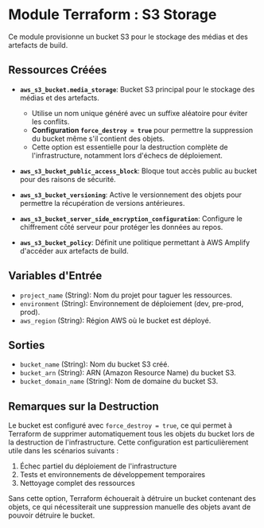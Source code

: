 # Module Terraform : S3 Storage

Ce module provisionne un bucket S3 pour le stockage des médias et des artefacts de build.

## Ressources Créées

* **`aws_s3_bucket.media_storage`**: Bucket S3 principal pour le stockage des médias et des artefacts.
  * Utilise un nom unique généré avec un suffixe aléatoire pour éviter les conflits.
  * **Configuration `force_destroy = true`** pour permettre la suppression du bucket même s'il contient des objets.
  * Cette option est essentielle pour la destruction complète de l'infrastructure, notamment lors d'échecs de déploiement.

* **`aws_s3_bucket_public_access_block`**: Bloque tout accès public au bucket pour des raisons de sécurité.

* **`aws_s3_bucket_versioning`**: Active le versionnement des objets pour permettre la récupération de versions antérieures.

* **`aws_s3_bucket_server_side_encryption_configuration`**: Configure le chiffrement côté serveur pour protéger les données au repos.

* **`aws_s3_bucket_policy`**: Définit une politique permettant à AWS Amplify d'accéder aux artefacts de build.

## Variables d'Entrée

* `project_name` (String): Nom du projet pour taguer les ressources.
* `environment` (String): Environnement de déploiement (dev, pre-prod, prod).
* `aws_region` (String): Région AWS où le bucket est déployé.

## Sorties

* `bucket_name` (String): Nom du bucket S3 créé.
* `bucket_arn` (String): ARN (Amazon Resource Name) du bucket S3.
* `bucket_domain_name` (String): Nom de domaine du bucket S3.

## Remarques sur la Destruction

Le bucket est configuré avec `force_destroy = true`, ce qui permet à Terraform de supprimer automatiquement tous les objets du bucket lors de la destruction de l'infrastructure. Cette configuration est particulièrement utile dans les scénarios suivants :

1. Échec partiel du déploiement de l'infrastructure
2. Tests et environnements de développement temporaires
3. Nettoyage complet des ressources

Sans cette option, Terraform échouerait à détruire un bucket contenant des objets, ce qui nécessiterait une suppression manuelle des objets avant de pouvoir détruire le bucket.
